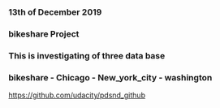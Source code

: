 ### 13th of December 2019


### bikeshare Project


### This is investigating of three data base


### bikeshare - Chicago - New_york_city - washington


https://github.com/udacity/pdsnd_github

